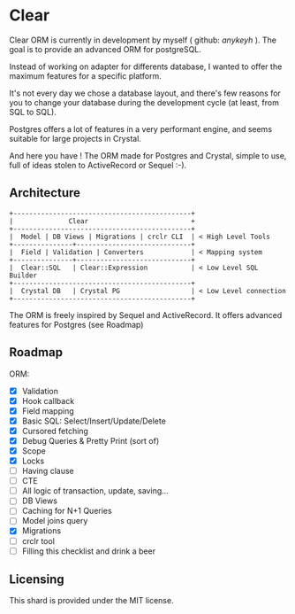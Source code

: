 # Clear

Clear ORM is currently in development by myself ( github: _anykeyh_ ).
The goal is to provide an advanced ORM for postgreSQL.

Instead of working on adapter for differents database, I wanted to offer the
maximum features for a specific platform.

It's not every day we chose a database layout, and there's few reasons for you
to change your database during the development cycle (at least, from SQL to SQL).

Postgres offers a lot of features in a very performant engine, and seems suitable
for large projects in Crystal.

And here you have ! The ORM made for Postgres and Crystal, simple to use, full
of ideas stolen to ActiveRecord or Sequel :-).

## Architecture

```text
+---------------------------------------------+
|              Clear                          +
+---------------------------------------------+
|  Model | DB Views | Migrations | crclr CLI  | < High Level Tools
+---------------+-----------------------------+
|  Field | Validation | Converters            | < Mapping system
+---------------+-----------------------------+
|  Clear::SQL   | Clear::Expression           | < Low Level SQL Builder
+---------------------------------------------+
|  Crystal DB   | Crystal PG                  | < Low Level connection
+---------------------------------------------+
```

The ORM is freely inspired by Sequel and ActiveRecord.
It offers advanced features for Postgres (see Roadmap)

## Roadmap

ORM:

- [X] Validation
- [X] Hook callback
- [X] Field mapping
- [X] Basic SQL: Select/Insert/Update/Delete
- [X] Cursored fetching
- [X] Debug Queries & Pretty Print (sort of)
- [X] Scope
- [X] Locks
- [ ] Having clause
- [ ] CTE
- [ ] All logic of transaction, update, saving...
- [ ] DB Views
- [ ] Caching for N+1 Queries
- [ ] Model joins query
- [X] Migrations
- [ ] crclr tool
- [ ] Filling this checklist and drink a beer

## Licensing

This shard is provided under the MIT license.